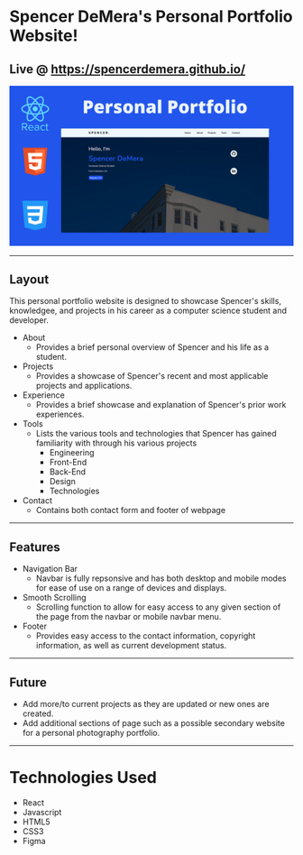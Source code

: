 # Spencer DeMera's Personal Portfolio Website!

## Live @ https://spencerdemera.github.io/

<img src="static/media/PersonalPortfolio.16621080.png">

- - - -

## Layout

This personal portfolio website is designed to showcase Spencer's skills, knowledgee, and projects in his career as a computer science student and developer. 

* About
    * Provides a brief personal overview of Spencer and his life as a student.
* Projects
    * Provides a showcase of Spencer's recent and most applicable projects and applications.
* Experience
    * Provides a brief showcase and explanation of Spencer's prior work experiences.
* Tools
    * Lists the various tools and technologies that Spencer has gained familiarity with through his various projects
        * Engineering
        * Front-End
        * Back-End
        * Design
        * Technologies
* Contact
    * Contains both contact form and footer of webpage

- - - -

## Features

* Navigation Bar
    * Navbar is fully repsonsive and has both desktop and mobile modes for ease of use on a range of devices and displays.
* Smooth Scrolling
    * Scrolling function to allow for easy access to any given section of the page from the navbar or mobile navbar menu.
* Footer
    * Provides easy access to the contact information, copyright information, as well as current development status.

- - - -

## Future

* Add more/to current projects as they are updated or new ones are created.
* Add additional sections of page such as a possible secondary website for a personal photography portfolio.

- - - -

# Technologies Used

* React
* Javascript
* HTML5
* CSS3
* Figma 
